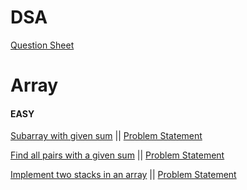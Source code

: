 # DSA

[Question Sheet](https://docs.google.com/spreadsheets/d/1XXnaxxjGXc8NXYdhnAgNfXOjbmIJYBlH3ly7OncO5oc/edit#gid=1239700847&fvid=1717497565)

# Array

#### EASY

[Subarray with given sum](src/main/java/Array/Easy/Subarray_with_given_sum/Problem.java)
||  [Problem Statement](src/main/resources/Array/Easy/Subarray_with_given_sum.md)

[Find all pairs with a given sum](src/main/java/Array/Easy/Find_all_pairs_with_a_given_sum/Problem.java)
||  [Problem Statement](src/main/resources/Array/Easy/Find_all_pairs_with_a_given_sum.md)

[Implement two stacks in an array](src/main/java/Array/Easy/Implement_two_stacks_in_an_array/Problem.java)
||  [Problem Statement](src/main/resources/Array/Easy/Implement_two_stacks_in_an_array.md)